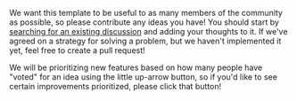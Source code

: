 We want this template to be useful to as many members of the community as possible, so please contribute any ideas you have! You should start by [searching for an existing discussion](https://github.com/apollographql/router-template/discussions?discussions_q=) and adding your thoughts to it. If we've agreed on a strategy for solving a problem, but we haven't implemented it yet, feel free to create a pull request!

We will be prioritizing new features based on how many people have "voted" for an idea using the little up-arrow button, so if you'd like to see certain improvements prioritized, please click that button!
